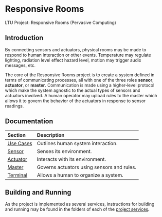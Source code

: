 # Responsive Rooms

LTU Project: Responsive Rooms (Pervasive Computing)

## Introduction

By connecting sensors and actuators, physical rooms may be made to respond to
human interaction or other events. Temperature may regulate lighting, radiation
level effect hazard level, motion may trigger audio messages, etc.

The core of the Responsive Rooms project is to create a system defined in terms
of communicating processes, all with one of the three roles __sensor__,
__actuator__, or __master__. Communication is made using a higher-level protocol
which make the system agnostic to the actual types of sensors and actuators
involved. A human operator may upload rules to the master which allows it to
govern the behavior of the actuators in response to sensor readings.

## Documentation

| Section                        | Description                                 |
|:-------------------------------|:--------------------------------------------|
| [Use Cases](docs/use_cases.md) | Outlines human system interaction.          |
| [Sensor](docs/sensor.md)       | Senses its environment.                     |
| [Actuator](docs/actuator.md)   | Interacts with its environment.             |
| [Master](docs/master.md)       | Governs actuators using sensors and rules.  |
| [Terminal](docs/terminal.md)   | Allows a human to organize a system.        |

## Building and Running

As the project is implemented as several services, instructions for building and
running may be found in the folders of each of the [project services](source/).

